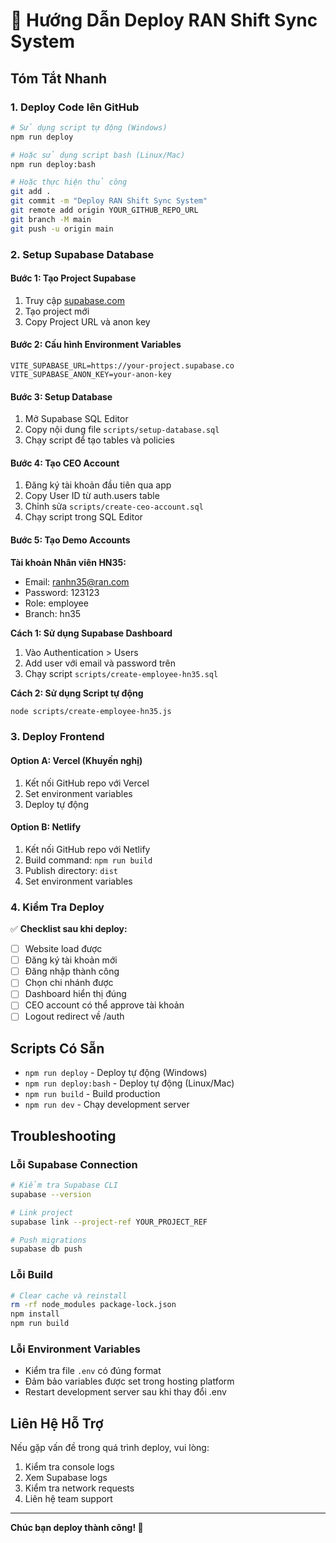 # 🚀 Hướng Dẫn Deploy RAN Shift Sync System

## Tóm Tắt Nhanh

### 1. Deploy Code lên GitHub
```bash
# Sử dụng script tự động (Windows)
npm run deploy

# Hoặc sử dụng script bash (Linux/Mac)
npm run deploy:bash

# Hoặc thực hiện thủ công
git add .
git commit -m "Deploy RAN Shift Sync System"
git remote add origin YOUR_GITHUB_REPO_URL
git branch -M main
git push -u origin main
```

### 2. Setup Supabase Database

#### Bước 1: Tạo Project Supabase
1. Truy cập [supabase.com](https://supabase.com)
2. Tạo project mới
3. Copy Project URL và anon key

#### Bước 2: Cấu hình Environment Variables
```env
VITE_SUPABASE_URL=https://your-project.supabase.co
VITE_SUPABASE_ANON_KEY=your-anon-key
```

#### Bước 3: Setup Database
1. Mở Supabase SQL Editor
2. Copy nội dung file `scripts/setup-database.sql`
3. Chạy script để tạo tables và policies

#### Bước 4: Tạo CEO Account
1. Đăng ký tài khoản đầu tiên qua app
2. Copy User ID từ auth.users table
3. Chỉnh sửa `scripts/create-ceo-account.sql`
4. Chạy script trong SQL Editor

#### Bước 5: Tạo Demo Accounts

**Tài khoản Nhân viên HN35:**
- Email: ranhn35@ran.com
- Password: 123123
- Role: employee
- Branch: hn35

**Cách 1: Sử dụng Supabase Dashboard**
1. Vào Authentication > Users
2. Add user với email và password trên
3. Chạy script `scripts/create-employee-hn35.sql`

**Cách 2: Sử dụng Script tự động**
```bash
node scripts/create-employee-hn35.js
```

### 3. Deploy Frontend

#### Option A: Vercel (Khuyến nghị)
1. Kết nối GitHub repo với Vercel
2. Set environment variables
3. Deploy tự động

#### Option B: Netlify
1. Kết nối GitHub repo với Netlify
2. Build command: `npm run build`
3. Publish directory: `dist`
4. Set environment variables

### 4. Kiểm Tra Deploy

✅ **Checklist sau khi deploy:**
- [ ] Website load được
- [ ] Đăng ký tài khoản mới
- [ ] Đăng nhập thành công
- [ ] Chọn chi nhánh được
- [ ] Dashboard hiển thị đúng
- [ ] CEO account có thể approve tài khoản
- [ ] Logout redirect về /auth

## Scripts Có Sẵn

- `npm run deploy` - Deploy tự động (Windows)
- `npm run deploy:bash` - Deploy tự động (Linux/Mac)
- `npm run build` - Build production
- `npm run dev` - Chạy development server

## Troubleshooting

### Lỗi Supabase Connection
```bash
# Kiểm tra Supabase CLI
supabase --version

# Link project
supabase link --project-ref YOUR_PROJECT_REF

# Push migrations
supabase db push
```

### Lỗi Build
```bash
# Clear cache và reinstall
rm -rf node_modules package-lock.json
npm install
npm run build
```

### Lỗi Environment Variables
- Kiểm tra file `.env` có đúng format
- Đảm bảo variables được set trong hosting platform
- Restart development server sau khi thay đổi .env

## Liên Hệ Hỗ Trợ

Nếu gặp vấn đề trong quá trình deploy, vui lòng:
1. Kiểm tra console logs
2. Xem Supabase logs
3. Kiểm tra network requests
4. Liên hệ team support

---

**Chúc bạn deploy thành công! 🎉**